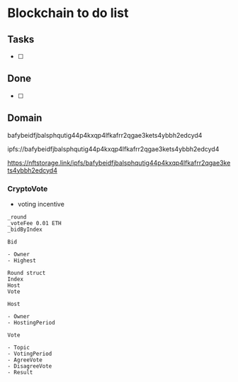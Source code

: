 # Blockchain to do list

## Tasks

- [ ]

## Done

- [ ]

## Domain

bafybeidfjbalsphqutig44p4kxqp4lfkafrr2qgae3kets4ybbh2edcyd4

ipfs://bafybeidfjbalsphqutig44p4kxqp4lfkafrr2qgae3kets4ybbh2edcyd4

https://nftstorage.link/ipfs/bafybeidfjbalsphqutig44p4kxqp4lfkafrr2qgae3kets4ybbh2edcyd4

### CryptoVote

- voting incentive

```solidity
_round
_voteFee 0.01 ETH
_bidByIndex

Bid

- Owner
- Highest

Round struct
Index
Host
Vote

Host

- Owner
- HostingPeriod

Vote

- Topic
- VotingPeriod
- AgreeVote
- DisagreeVote
- Result
```

